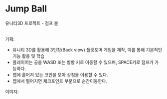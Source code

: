 # Jump Ball
 유니티3D 프로젝트 - 점프 볼 <br><br>


기획:
- 유니티 3D를 활용해 3인칭(Back view) 플랫포머 게임을 제작, 이를 통해 기본적인 기능 활용 및 학습
- 플레이어는 공을 WASD 또는 방향 키로 이동할 수 있으며, SPACE키로 점프가 가능하다.
- 맵에 흩어져 있는 코인을 모아 상점을 이용할 수 있다.
- 맵에서 떨어지면 체크포인트 부분으로 순간이동한다.

이미지:
